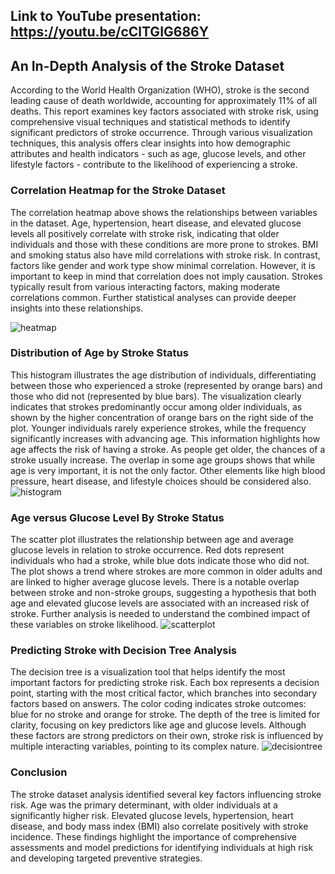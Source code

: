 ## Link to YouTube presentation: https://youtu.be/cClTGIG686Y


## An In-Depth Analysis of the Stroke Dataset


According to the World Health Organization (WHO), stroke is the second leading cause of death worldwide, accounting for approximately 11% of all deaths. This report examines key factors associated with stroke risk, using comprehensive visual techniques and statistical methods to identify significant predictors of stroke occurrence. Through various visualization techniques, this analysis offers clear insights into how demographic attributes and health indicators - such as age, glucose levels, and other lifestyle factors - contribute to the likelihood of experiencing a stroke. 


### Correlation Heatmap for the Stroke Dataset
 
The correlation heatmap above shows the relationships between variables in the dataset. Age, hypertension, heart disease, and elevated glucose levels all positively correlate with stroke risk, indicating that older individuals and those with these conditions are more prone to strokes. BMI and smoking status also have mild correlations with stroke risk. In contrast, factors like gender and work type show minimal correlation. However, it is important to keep in mind that correlation does not imply causation. Strokes typically result from various interacting factors, making moderate correlations common. Further statistical analyses can provide deeper insights into these relationships.

![heatmap](https://github.com/user-attachments/assets/9325f94a-b814-4489-bea6-45f2453b91ea)


### Distribution of Age by Stroke Status

 
This histogram illustrates the age distribution of individuals, differentiating between those who experienced a stroke (represented by orange bars) and those who did not (represented by blue bars). The visualization clearly indicates that strokes predominantly occur among older individuals, as shown by the higher concentration of orange bars on the right side of the plot. Younger individuals rarely experience strokes, while the frequency significantly increases with advancing age. This information highlights how age affects the risk of having a stroke. As people get older, the chances of a stroke usually increase. The overlap in some age groups shows that while age is very important, it is not the only factor. Other elements like high blood pressure, heart disease, and lifestyle choices should be considered also.
![histogram](https://github.com/user-attachments/assets/bf0b8c66-e28c-4214-85e4-b5186bcd34f4)


### Age versus Glucose Level By Stroke Status
 
The scatter plot illustrates the relationship between age and average glucose levels in relation to stroke occurrence. Red dots represent individuals who had a stroke, while blue dots indicate those who did not. The plot shows a trend where strokes are more common in older adults and are linked to higher average glucose levels. There is a notable overlap between stroke and non-stroke groups, suggesting a hypothesis that both age and elevated glucose levels are associated with an increased risk of stroke. Further analysis is needed to understand the combined impact of these variables on stroke likelihood.
![scatterplot](https://github.com/user-attachments/assets/a09dec0a-67dd-4f54-9e01-2fe6e4f6a5b3)


### Predicting Stroke with Decision Tree Analysis
 
The decision tree is a visualization tool that helps identify the most important factors for predicting stroke risk. Each box represents a decision point, starting with the most critical factor, which branches into secondary factors based on answers. The color coding indicates stroke outcomes: blue for no stroke and orange for stroke. The depth of the tree is limited for clarity, focusing on key predictors like age and glucose levels. Although these factors are strong predictors on their own, stroke risk is influenced by multiple interacting variables, pointing to its complex nature.
![decisiontree](https://github.com/user-attachments/assets/34a21747-3154-4ba8-bcdf-33e0b20498f8)


### Conclusion


The stroke dataset analysis identified several key factors influencing stroke risk. Age was the primary determinant, with older individuals at a significantly higher risk. Elevated glucose levels, hypertension, heart disease, and body mass index (BMI) also correlate positively with stroke incidence. These findings highlight the importance of comprehensive assessments and model predictions for identifying individuals at high risk and developing targeted preventive strategies.
